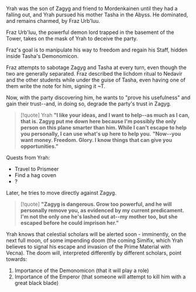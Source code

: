 Yrah was the son of Zagyg and friend to Mordenkainen until they had a falling out, and Yrah pursued his mother Tasha in the Abyss. He dominated, and remains charmed, by Fraz Urb'luu.

Fraz Urb'luu, the powerful demon lord trapped in the basement of the Tower, takes on the mask of Yrah to deceive the party.

Fraz's goal is to manipulate his way to freedom and regain his Staff, hidden inside Tasha's Demonomicon.

Fraz attempts to sabotage Zagyg and Tasha at every turn, even though the two are generally separated. Fraz described the lichdom ritual to Nedavir and the other students while under the guise of Tasha, even having one of them write the note for him, signing it ~T.

Now, with the party discovering him, he wants to "prove his usefulness" and gain their trust--and, in doing so, degrade the party's trust in Zagyg.
>[!quote] Yrah
>**"I like your ideas, and I want to help--as much as I can, that is. Zagyg put me down here because I'm possibly the only person on this plane smarter than him. While I can't escape to help you personally, I can use what's up here to help you.**
>**"Now--you want money. Freedom. Glory. I know things that can give you opportunities."**

Quests from Yrah:
- Travel to Prismeer
- Find a hag coven
- ?

Later, he tries to move directly against Zagyg.
>[!quote]
>**"Zagyg is dangerous. Grow too powerful, and he will personally remove you, as evidenced by my current predicament. I'm not the only one he's lashed out at--my mother too, but she escaped before he could imprison her."**

Yrah knows that celestial scholars will be alerted soon - imminently, on the next full moon, of some impending doom (the coming Simifix, which Yrah believes to signal his escape and invasion of the Prime Material with Vecna). The doom will, interpreted differently by different scholars, point towards:

1. Importance of the Demonomicon (that it will play a role)
2. Importance of the Emperor (that someone will attempt to kill him with a great black blade)